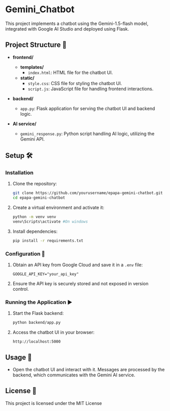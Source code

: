 # Gemini_Chatbot

This project implements a chatbot using the Gemini-1.5-flash model, integrated with Google AI Studio and deployed using Flask.

## Project Structure 📂

- **frontend/**
  - **templates/**
    - `index.html`: HTML file for the chatbot UI.
  - **static/**
    - `style.css`: CSS file for styling the chatbot UI.
    - `script.js`: JavaScript file for handling frontend interactions.

- **backend/**
  - `app.py`: Flask application for serving the chatbot UI and backend logic.

- **AI service/**
  - `gemini_response.py`: Python script handling AI logic, utilizing the Gemini API.

## Setup 🛠️

### Installation

1. Clone the repository:
   ```bash
   git clone https://github.com/yourusername/epapa-gemini-chatbot.git
   cd epapa-gemini-chatbot
   ```

2. Create a virtual environment and activate it:
   ```bash
   python -m venv venv
   venv\Scripts\activate #On windows
   ```

3. Install dependencies:
   ```bash
   pip install -r requirements.txt
   ```

### Configuration 🔑

1. Obtain an API key from Google Cloud and save it in a `.env` file:
   ```
   GOOGLE_API_KEY="your_api_key"
   ```

2. Ensure the API key is securely stored and not exposed in version control.

### Running the Application ▶️

1. Start the Flask backend:
   ```bash
   python backend/app.py
   ```

2. Access the chatbot UI in your browser:
   ```
   http://localhost:5000
   ```

## Usage 🚀

- Open the chatbot UI and interact with it. Messages are processed by the backend, which communicates with the Gemini AI service.

## License 📜

This project is licensed under the MIT License




